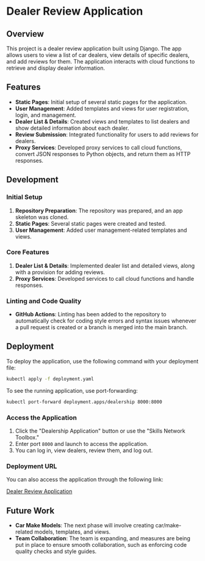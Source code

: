 # Dealer Review Application

## Overview

This project is a dealer review application built using Django. The app allows users to view a list of car dealers, view details of specific dealers, and add reviews for them. The application interacts with cloud functions to retrieve and display dealer information.

## Features

- **Static Pages**: Initial setup of several static pages for the application.
- **User Management**: Added templates and views for user registration, login, and management.
- **Dealer List & Details**: Created views and templates to list dealers and show detailed information about each dealer.
- **Review Submission**: Integrated functionality for users to add reviews for dealers.
- **Proxy Services**: Developed proxy services to call cloud functions, convert JSON responses to Python objects, and return them as HTTP responses.

## Development

### Initial Setup

1. **Repository Preparation**: The repository was prepared, and an app skeleton was cloned.
2. **Static Pages**: Several static pages were created and tested.
3. **User Management**: Added user management-related templates and views.

### Core Features

1. **Dealer List & Details**: Implemented dealer list and detailed views, along with a provision for adding reviews.
2. **Proxy Services**: Developed services to call cloud functions and handle responses.

### Linting and Code Quality

- **GitHub Actions**: Linting has been added to the repository to automatically check for coding style errors and syntax issues whenever a pull request is created or a branch is merged into the main branch.

## Deployment

To deploy the application, use the following command with your deployment file:

```bash
kubectl apply -f deployment.yaml
```

To see the running application, use port-forwarding:

```bash
kubectl port-forward deployment.apps/dealership 8000:8000
```

### Access the Application

1. Click the "Dealership Application" button or use the "Skills Network Toolbox."
2. Enter port `8000` and launch to access the application.
3. You can log in, view dealers, review them, and log out.

### Deployment URL

You can also access the application through the following link:

[Dealer Review Application](https://mathiaspelle-8000.theianext-0-labs-prod-misc-tools-us-east-0.proxy.cognitiveclass.ai/)

## Future Work

- **Car Make Models**: The next phase will involve creating car/make-related models, templates, and views.
- **Team Collaboration**: The team is expanding, and measures are being put in place to ensure smooth collaboration, such as enforcing code quality checks and style guides.
